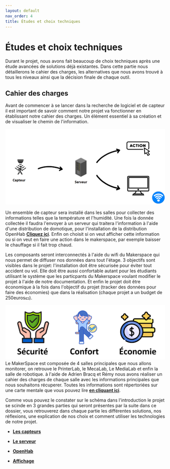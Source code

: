 ```yaml
---
layout: default
nav_order: 4
title: Études et choix techniques
---
```


# Études et choix techniques

Durant le projet, nous avons fait beaucoup de choix techniques après une étude avancées de solutions déjà existantes. Dans cette partie nous détaillerons le cahier des charges, les alternatives que nous avons trouvé à tous les niveaux ainsi que la décision finale de chaque outil.

## Cahier des charges

Avant de commencer à se lancer dans la recherche de logiciel et de capteur il est important de savoir comment notre projet va fonctionner en établissant notre cahier des charges. Un élément essentiel à sa création et de visualiser le chemin de l'information.

![Image_NUC](images/chemin_info.png)

Un ensemble de capteur sera installé dans les salles pour collecter des informations telles que la température et l'humidité. Une fois la donnée collectée il faudra l'envoyer à un serveur qui traitera l'information à l'aide d'une distribution de domotique, pour l'installation de la distribution OpenHab [**Cliquez ici**](config_Mini_PC.md). Enfin on choisit si on veut afficher cette information ou si on veut en faire une action dans le makerspace, par exemple baisser le chauffage si il fait trop chaud.

Les composants seront interconnectés à l'aide du wifi du Makerspace qui nous permet de diffuser nos données dans tout l'étage. 3 objectifs sont visibles dans le projet: l'installation doit être sécurisée pour éviter tout accident ou vol. Elle doit être aussi confortable autant pour les étudiants utilisant le système que les particpants du Makerspace voulant modifier le projet à l'aide de notre documentation. Et enfin le projet doit être économique à la fois dans l'objectif du projet (tracker des données pour faire des économies) que dans la réalisation (chaque projet a un budget de 250euros💵).

![Image_NUC](images/enjeu.png)
Le MakerSpace est composée de 4 salles principales que nous allons monitorer, on retrouve le PrinterLab, le MecaLab, Le MediaLab et enfin la salle de robotique. à l'aide de Adrien Bracq et Rémy nous avons réaliser un cahier des charges de chaque salle avec les informations principales que nous souhaitons récuperer. Toutes les informations sont répertoriées sur une carte mentale que vous pouvez lire [**en cliquant ici**](https://mm.tt/app/map/3664162986?t=CA8L0nF3uQ).

Comme vous pouvez le constater sur le schéma dans l'introduction le projet se scinde en 3 grandes parties qui seront présentes par la suite dans ce dossier, vous retrouverez dans chaque partie les différentes solutions, nos réflexions, une explication de nos choix et comment utiliser les technologies de notre projet.



- [**Les capteurs**](capteur.md)

- [**Le serveur**](config_Mini_PC.md)

- [**OpenHab**](initialisation_OpenHAB.md)

- [**Affichage**](affichage.md)
